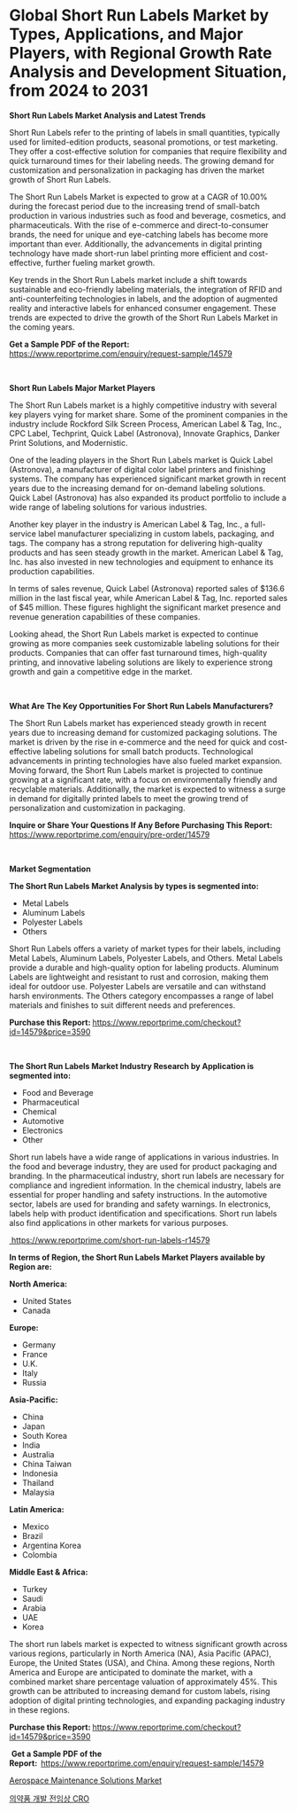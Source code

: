 <p><h1>Global Short Run Labels Market by Types, Applications, and Major Players, with Regional Growth Rate Analysis and Development Situation, from 2024 to 2031</h1></p><p><strong>Short Run Labels Market Analysis and Latest Trends</strong></p>
<p><p>Short Run Labels refer to the printing of labels in small quantities, typically used for limited-edition products, seasonal promotions, or test marketing. They offer a cost-effective solution for companies that require flexibility and quick turnaround times for their labeling needs. The growing demand for customization and personalization in packaging has driven the market growth of Short Run Labels.</p><p>The Short Run Labels Market is expected to grow at a CAGR of 10.00% during the forecast period due to the increasing trend of small-batch production in various industries such as food and beverage, cosmetics, and pharmaceuticals. With the rise of e-commerce and direct-to-consumer brands, the need for unique and eye-catching labels has become more important than ever. Additionally, the advancements in digital printing technology have made short-run label printing more efficient and cost-effective, further fueling market growth.</p><p>Key trends in the Short Run Labels market include a shift towards sustainable and eco-friendly labeling materials, the integration of RFID and anti-counterfeiting technologies in labels, and the adoption of augmented reality and interactive labels for enhanced consumer engagement. These trends are expected to drive the growth of the Short Run Labels Market in the coming years.</p></p>
<p><strong>Get a Sample PDF of the Report:&nbsp;</strong> <a href="https://www.reportprime.com/enquiry/request-sample/14579">https://www.reportprime.com/enquiry/request-sample/14579</a></p>
<p>&nbsp;</p>
<p><strong>Short Run Labels Major Market Players</strong></p>
<p><p>The Short Run Labels market is a highly competitive industry with several key players vying for market share. Some of the prominent companies in the industry include Rockford Silk Screen Process, American Label & Tag, Inc., CPC Label, Techprint, Quick Label (Astronova), Innovate Graphics, Danker Print Solutions, and Modernistic.</p><p>One of the leading players in the Short Run Labels market is Quick Label (Astronova), a manufacturer of digital color label printers and finishing systems. The company has experienced significant market growth in recent years due to the increasing demand for on-demand labeling solutions. Quick Label (Astronova) has also expanded its product portfolio to include a wide range of labeling solutions for various industries.</p><p>Another key player in the industry is American Label & Tag, Inc., a full-service label manufacturer specializing in custom labels, packaging, and tags. The company has a strong reputation for delivering high-quality products and has seen steady growth in the market. American Label & Tag, Inc. has also invested in new technologies and equipment to enhance its production capabilities.</p><p>In terms of sales revenue, Quick Label (Astronova) reported sales of $136.6 million in the last fiscal year, while American Label & Tag, Inc. reported sales of $45 million. These figures highlight the significant market presence and revenue generation capabilities of these companies.</p><p>Looking ahead, the Short Run Labels market is expected to continue growing as more companies seek customizable labeling solutions for their products. Companies that can offer fast turnaround times, high-quality printing, and innovative labeling solutions are likely to experience strong growth and gain a competitive edge in the market.</p></p>
<p>&nbsp;</p>
<p><strong>What Are The Key Opportunities For Short Run Labels Manufacturers?</strong></p>
<p><p>The Short Run Labels market has experienced steady growth in recent years due to increasing demand for customized packaging solutions. The market is driven by the rise in e-commerce and the need for quick and cost-effective labeling solutions for small batch products. Technological advancements in printing technologies have also fueled market expansion. Moving forward, the Short Run Labels market is projected to continue growing at a significant rate, with a focus on environmentally friendly and recyclable materials. Additionally, the market is expected to witness a surge in demand for digitally printed labels to meet the growing trend of personalization and customization in packaging.</p></p>
<p><strong>Inquire or Share Your Questions If Any Before Purchasing This Report:</strong> <a href="https://www.reportprime.com/enquiry/pre-order/14579">https://www.reportprime.com/enquiry/pre-order/14579</a></p>
<p>&nbsp;</p>
<p><strong>Market Segmentation</strong></p>
<p><strong>The Short Run Labels Market Analysis by types is segmented into:</strong></p>
<p><ul><li>Metal Labels</li><li>Aluminum Labels</li><li>Polyester Labels</li><li>Others</li></ul></p>
<p><p>Short Run Labels offers a variety of market types for their labels, including Metal Labels, Aluminum Labels, Polyester Labels, and Others. Metal Labels provide a durable and high-quality option for labeling products. Aluminum Labels are lightweight and resistant to rust and corrosion, making them ideal for outdoor use. Polyester Labels are versatile and can withstand harsh environments. The Others category encompasses a range of label materials and finishes to suit different needs and preferences.</p></p>
<p><strong>Purchase this Report:&nbsp;</strong><a href="https://www.reportprime.com/checkout?id=14579&price=3590">https://www.reportprime.com/checkout?id=14579&price=3590</a></p>
<p>&nbsp;</p>
<p><strong>The Short Run Labels Market Industry Research by Application is segmented into:</strong></p>
<p><ul><li>Food and Beverage</li><li>Pharmaceutical</li><li>Chemical</li><li>Automotive</li><li>Electronics</li><li>Other</li></ul></p>
<p><p>Short run labels have a wide range of applications in various industries. In the food and beverage industry, they are used for product packaging and branding. In the pharmaceutical industry, short run labels are necessary for compliance and ingredient information. In the chemical industry, labels are essential for proper handling and safety instructions. In the automotive sector, labels are used for branding and safety warnings. In electronics, labels help with product identification and specifications. Short run labels also find applications in other markets for various purposes.</p></p>
<p><a href="https://www.reportprime.com/short-run-labels-r14579">&nbsp;https://www.reportprime.com/short-run-labels-r14579</a></p>
<p><strong>In terms of Region, the Short Run Labels Market Players available by Region are:</strong></p>
<p>
    <p> <strong> North America: </strong>
        <ul>
            <li>United States</li>
            <li>Canada</li>
        </ul>
        </p> 
    <p> <strong> Europe: </strong>
        <ul>
            <li>Germany</li>
            <li>France</li>
            <li>U.K.</li>
            <li>Italy</li>
            <li>Russia</li>
        </ul>
        </p> 
    <p> <strong> Asia-Pacific: </strong>
        <ul>
            <li>China</li>
            <li>Japan</li>
            <li>South Korea</li>
            <li>India</li>
            <li>Australia</li>
            <li>China Taiwan</li>
            <li>Indonesia</li>
            <li>Thailand</li>
            <li>Malaysia</li>
        </ul>
        </p> 
    <p> <strong> Latin America: </strong>
        <ul>
            <li>Mexico</li>
            <li>Brazil</li>
            <li>Argentina Korea</li>
            <li>Colombia</li>
        </ul>
        </p> 
    <p> <strong> Middle East & Africa: </strong>
        <ul>
            <li>Turkey</li>
            <li>Saudi</li>
            <li>Arabia</li>
            <li>UAE</li>
            <li>Korea</li>
        </ul>
    </p>
    </p>
<p><p>The short run labels market is expected to witness significant growth across various regions, particularly in North America (NA), Asia Pacific (APAC), Europe, the United States (USA), and China. Among these regions, North America and Europe are anticipated to dominate the market, with a combined market share percentage valuation of approximately 45%. This growth can be attributed to increasing demand for custom labels, rising adoption of digital printing technologies, and expanding packaging industry in these regions.</p></p>
<p><strong>Purchase this Report: </strong><a href="https://www.reportprime.com/checkout?id=14579&price=3590">https://www.reportprime.com/checkout?id=14579&price=3590</a></p>
<p>&nbsp;<strong>Get a Sample PDF of the Report:&nbsp;&nbsp;</strong><a href="https://www.reportprime.com/enquiry/request-sample/14579">https://www.reportprime.com/enquiry/request-sample/14579</a></p>
<p><strong></strong></p>
<p><p><a href="https://github.com/xphhkedv5/Market-Research-Report-List-1/blob/main/aerospace-maintenance-solutions-market.md">Aerospace Maintenance Solutions Market</a></p><p><a href="https://github.com/vss5505pa7z1p/Market-Research-Report-List-4/blob/main/8977061107806.md">의약품 개발 전임상 CRO</a></p></p>
